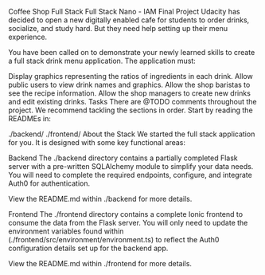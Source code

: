 Coffee Shop Full Stack
Full Stack Nano - IAM Final Project
Udacity has decided to open a new digitally enabled cafe for students to order drinks, socialize, and study hard. But they need help setting up their menu experience.

You have been called on to demonstrate your newly learned skills to create a full stack drink menu application. The application must:

Display graphics representing the ratios of ingredients in each drink.
Allow public users to view drink names and graphics.
Allow the shop baristas to see the recipe information.
Allow the shop managers to create new drinks and edit existing drinks.
Tasks
There are @TODO comments throughout the project. We recommend tackling the sections in order. Start by reading the READMEs in:

./backend/
./frontend/
About the Stack
We started the full stack application for you. It is designed with some key functional areas:

Backend
The ./backend directory contains a partially completed Flask server with a pre-written SQLAlchemy module to simplify your data needs. You will need to complete the required endpoints, configure, and integrate Auth0 for authentication.

View the README.md within ./backend for more details.

Frontend
The ./frontend directory contains a complete Ionic frontend to consume the data from the Flask server. You will only need to update the environment variables found within (./frontend/src/environment/environment.ts) to reflect the Auth0 configuration details set up for the backend app.

View the README.md within ./frontend for more details.
